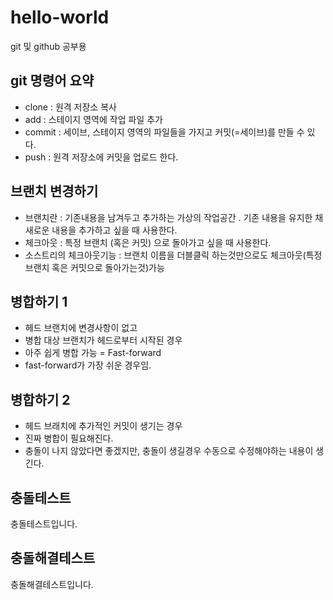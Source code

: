 # hello-world
git 및 github 공부용

## git 명령어 요약

- clone : 원격 저장소 복사
- add : 스테이지 영역에 작업 파일 추가
- commit : 세이브, 스테이지 영역의 파일들을 가지고 커밋(=세이브)를 만들 수 있다.
- push : 원격 저장소에 커밋을 업로드 한다.

## 브랜치 변경하기

- 브랜치란 : 기존내용을 남겨두고 추가하는 가상의 작업공간 . 기존 내용을 유지한 채 새로운 내용을 추가하고 싶을 때 사용한다. 
- 체크아웃 : 특정 브랜치 (혹은 커밋) 으로 돌아가고 싶을 때 사용한다.
- 소스트리의 체크아웃기능 : 브랜치 이름을 더블클릭 하는것만으로도 체크아웃(특정 브랜치 혹은 커밋으로 돌아가는것)가능

## 병합하기 1

- 헤드 브랜치에 변경사항이 없고
- 병합 대상 브랜치가 헤드로부터 시작된 경우
- 아주 쉽게 병합 가능 = Fast-forward
- fast-forward가 가장 쉬운 경우임. 

## 병합하기 2

- 헤드 브래치에 추가적인 커밋이 생기는 경우
- 진짜 병합이 필요해진다.
- 충돌이 나지 않았다면 좋겠지만, 충돌이 생길경우 수동으로 수정해야하는 내용이 생긴다.

## 충돌테스트 

충돌테스트입니다.

## 충돌해결테스트

충돌해결테스트입니다.